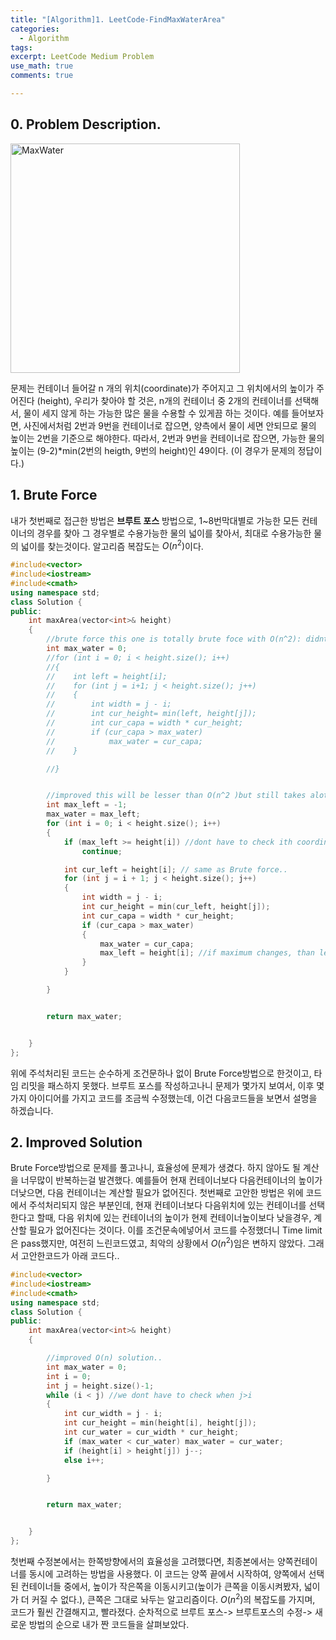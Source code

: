```yaml
---
title: "[Algorithm]1. LeetCode-FindMaxWaterArea"
categories:
  - Algorithm
tags:
excerpt: LeetCode Medium Problem
use_math: true
comments: true

---
```



## 0. Problem Description.
<img width="367" alt="MaxWater" src="https://user-images.githubusercontent.com/75593825/129645177-504668e5-beac-4a04-8d43-621cfedf2baf.PNG">

문제는 컨테이너 들어갈 n 개의 위치(coordinate)가 주어지고
그 위치에서의 높이가 주어진다 (height), 우리가 찾아야 할 것은, n개의 컨테이너 중 2개의 컨테이너를 선택해서, 물이 세지 않게 하는 가능한 많은 물을 수용할 수 있게끔 하는 것이다. 
예를 들어보자면, 사진에서처럼 2번과 9번을 컨테이너로 잡으면, 양측에서 물이 세면 안되므로 물의 높이는 2번을 기준으로 해야한다. 따라서, 2번과 9번을 컨테이너로 잡으면, 가능한 물의 높이는 (9-2)*min(2번의 heigth, 9번의 height)인 49이다. (이 경우가 문제의 정답이다.)

## 1. Brute Force
내가 첫번째로 접근한 방법은 __브루트 포스__ 방법으로, 1~8번막대별로 가능한 모든 컨테이너의 경우를 찾아 그 경우별로 수용가능한 물의 넓이를 찾아서, 최대로 수용가능한 물의 넓이를 찾는것이다. 알고리즘 복잡도는 $O(n^2)$이다.
````cpp
#include<vector>
#include<iostream>
#include<cmath>
using namespace std;
class Solution {
public:
    int maxArea(vector<int>& height)
    {
        //brute force this one is totally brute foce with O(n^2): didnt pass leetcode time limit
        int max_water = 0;
        //for (int i = 0; i < height.size(); i++)
        //{
        //    int left = height[i];
        //    for (int j = i+1; j < height.size(); j++)
        //    {
        //        int width = j - i;
        //        int cur_height= min(left, height[j]);
        //        int cur_capa = width * cur_height;
        //        if (cur_capa > max_water)
        //            max_water = cur_capa;
        //    }

        //}


        //improved this will be lesser than O(n^2 )but still takes alot of time passed a time limit..
        int max_left = -1;
        max_water = max_left;
        for (int i = 0; i < height.size(); i++)
        {
            if (max_left >= height[i]) //dont have to check ith coordinate..
                continue;

            int cur_left = height[i]; // same as Brute force..
            for (int j = i + 1; j < height.size(); j++)
            {
                int width = j - i;
                int cur_height = min(cur_left, height[j]);
                int cur_capa = width * cur_height;
                if (cur_capa > max_water)
                {
                    max_water = cur_capa;
                    max_left = height[i]; //if maximum changes, than left  chosed container will also be changed..
                }
            }

        }


        return max_water;


    }
};
````

위에 주석처리된 코드는 순수하게 조건문하나 없이 Brute Force방법으로 한것이고, 타임 리밋을 패스하지 못했다. 브루트 포스를 작성하고나니 문제가 몇가지 보여서, 이후 몇가지 아이디어를 가지고 코드를 조금씩 수정했는데, 이건 다음코드들을 보면서 설명을 하겠습니다.

## 2. Improved Solution
Brute Force방법으로 문제를 풀고나니, 효율성에 문제가 생겼다. 하지 않아도 될 계산을 너무많이 반복하는걸 발견했다. 예를들어 현재 컨테이너보다 다음컨테이너의 높이가 더낮으면, 다음 컨테이너는 계산할 필요가 없어진다. 
첫번째로 고안한 방법은 위에 코드에서 주석처리되지 않은 부분인데, 현재 컨테이너보다 다음위치에 있는 컨테이너를 선택한다고 할때, 다음 위치에 있는 컨테이너의 높이가 현제 컨테이너높이보다 낮을경우, 계산할 필요가 없어진다는 것이다. 이를 조건문속에넣어서 코드를 수정했더니 Time limit은 pass했지만, 여전히 느린코드였고, 최악의 상황에서 $O(n^2)$임은 변하지 않았다. 그래서 고안한코드가 아래 코드다..

````cpp
#include<vector>
#include<iostream>
#include<cmath>
using namespace std;
class Solution {
public:
    int maxArea(vector<int>& height)
    {

        //improved O(n) solution..
        int max_water = 0;
        int i = 0;
        int j = height.size()-1;
        while (i < j) //we dont have to check when j>i
        {
            int cur_width = j - i;
            int cur_height = min(height[i], height[j]);
            int cur_water = cur_width * cur_height;
            if (max_water < cur_water) max_water = cur_water;
            if (height[i] > height[j]) j--;
            else i++;

        }


        return max_water;


    }
};

````
첫번째 수정본에서는 한쪽방향에서의 효율성을 고려했다면, 최종본에서는 양쪽컨테이너를 동시에 고려하는 방법을 사용했다.
이 코드는 양쪽 끝에서 시작하여, 양쪽에서 선택된 컨테이너들 중에서, 높이가 작은쪽을 이동시키고(높이가 큰쪽을 이동시켜봤자, 넓이가 더 커질 수 없다.), 큰쪽은 그대로 놔두는 알고리즘이다. $O(n^2)$의 복잡도를 가지며, 코드가 훨씬 간결해지고, 빨라졌다. 
순차적으로 브루트 포스-> 브루트포스의 수정-> 새로운 방법의 순으로 내가 짠 코드들을 살펴보았다.
